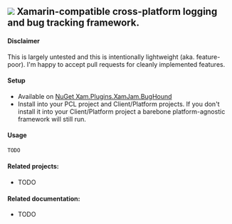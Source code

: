 ## ![](https://github.com/jasonCodesAway/XamJam/blob/master/XamJam.BugHound/icon.png) Xamarin-compatible cross-platform logging and bug tracking framework.

#### Disclaimer
This is largely untested and this is intentionally lightweight (aka. feature-poor). I'm happy to accept pull requests for cleanly implemented features.

#### Setup
* Available on [NuGet Xam.Plugins.XamJam.BugHound](https://www.nuget.org/packages/Xam.Plugins.XamJam.BugHound)
* Install into your PCL project and Client/Platform projects. If you don't install it into your Client/Platform project a barebone platform-agnostic framework will still run.

#### Usage
```csharp
TODO
```
#### Related projects:
* TODO

#### Related documentation:
* TODO
